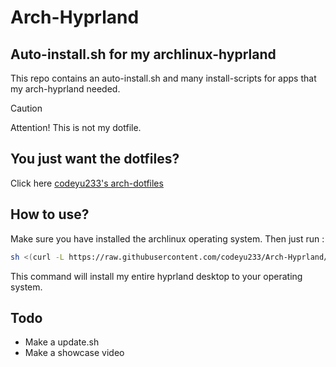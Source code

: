# Arch-Hyprland

## Auto-install.sh for my archlinux-hyprland
This repo contains an auto-install.sh and many install-scripts for apps that my arch-hyprland needed.

> [!CAUTION]
> Attention! This is not my dotfile.

## You just want the dotfiles?
Click here [codeyu233's arch-dotfiles](https://github.com/codeYu233/Arch-dotfiles)

## How to use?
Make sure you have installed the archlinux operating system.
Then just run :
```bash
sh <(curl -L https://raw.githubusercontent.com/codeyu233/Arch-Hyprland/main/auto-install.sh)
```
This command will install my entire hyprland desktop to your operating system.

## Todo
- Make a update.sh
- Make a showcase video
